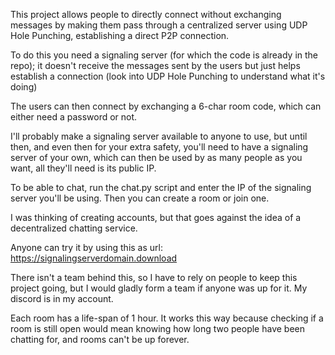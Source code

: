 This project allows people to directly connect without exchanging messages by making them pass through a centralized server using UDP Hole Punching, establishing a direct P2P connection.

To do this you need a signaling server (for which the code is already in the repo); it doesn't receive the messages sent by the users but just helps establish a connection (look into UDP Hole Punching to understand what it's doing)

The users can then connect by exchanging a 6-char room code, which can either need a password or not.

I'll probably make a signaling server available to anyone to use, but until then, and even then for your extra safety, you'll need to have a signaling server of your own, which can then be used by as many people as you want, all they'll need is its public IP.

To be able to chat, run the chat.py script and enter the IP of the signaling server you'll be using.
Then you can create a room or join one. 

I was thinking of creating accounts, but that goes against the idea of a decentralized chatting service.

Anyone can try it by using this as url: https://signalingserverdomain.download

There isn't a team behind this, so I have to rely on people to keep this project going, but I would gladly form a team if anyone was up for it. My discord is in my account.

Each room has a life-span of 1 hour. It works this way because checking if a room is still open would mean knowing how long two people have been chatting for, and rooms can't be up forever.
